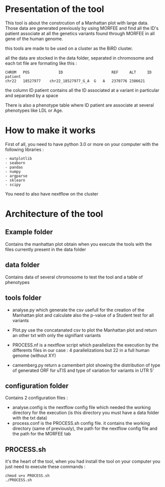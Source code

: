 # Presentation of the tool

This tool is about the constrcution of a Manhattan plot with large data. Those data are generated previously by using MORFEE and find all the ID's patient associate at all the genetics variants found through MORFEE in all gene of the human genome.

this tools are made to be used on a cluster as the BiRD cluster.

all the data are stocked in the data folder, separated in chromosome and each txt file are formating like this :

    CHROM   POS             ID                      REF     ALT     ID patient
    chr22	18527977	chr22_18527977_G_A	G	A	2370776 2386621

the column ID patient contains all the ID associated at a variant in particular and separated by a space

There is also a phenotype table where ID patient are associate at several phenotypes like LDL or Age.

# How to make it works 

First of all, you need to have python 3.0 or more on your computer with the following libraries :

    - matplotlib
    - seaborn
    - pandas
    - numpy
    - argparse
    - sklearn
    - scipy

You need to also have nextflow on the cluster

# Architecture of the tool

## Example folder

Contains the manhattan plot obtain when you execute the tools with the files currently present in the data folder 

## data folder

Contains data of several chromosome to test the tool and a table of phenotypes

## tools folder

- analyse.py which generate the csv usefull for the creation of the Manhattan plot and calculate also the p-value of a Student test for all variants

- Plot.py use the concatanated csv to plot the Manhattan plot and return an other txt with only the signifiant variants

- PROCESS.nf is a nextflow script which parallelizes the execution by the differents files in our case : 4 parallelizations but 22 in a full human genome (without XY)

- camemberg.py return a camembert plot showing the distribution of type of generated ORF for uTIS and type of variation for variants in UTR 5'

## configuration folder 

Contains 2 configuration files :

- analyse.config is the nextflow config file which needed the working directory for the execution (is this directory you must have a data folder with the txt data)
- process.conf is the PROCESS.sh config file. it contains the working directory (same of previously), the path for the nextflow config file and the path for the MORFEE tab 

## PROCESS.sh

it's the heart of the tool, when you had install the tool on your computer you just need to execute these commands :

    chmod u+x PROCESS.sh
    ./PROCESS.sh